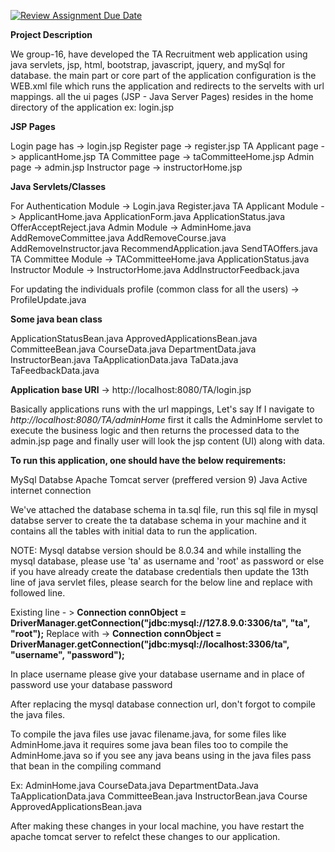 [![Review Assignment Due Date](https://classroom.github.com/assets/deadline-readme-button-24ddc0f5d75046c5622901739e7c5dd533143b0c8e959d652212380cedb1ea36.svg)](https://classroom.github.com/a/ZMFqDx2I)

**Project Description**

We group-16, have developed the TA Recruitment web application using java servlets, jsp, html, bootstrap, javascript, jquery, and mySql for database. the main part or core part of the application configuration is the WEB.xml file which runs the application and redirects to the servelts with url mappings. all the ui pages (JSP - Java Server Pages) resides in the home directory of the application ex: login.jsp

**JSP Pages**

Login page has -> login.jsp
Register page -> register.jsp
TA Applicant page -> applicantHome.jsp
TA Committee page -> taCommitteeHome.jsp
Admin page -> admin.jsp
Instructor page -> instructorHome.jsp

**Java Servlets/Classes**

For Authentication Module ->    Login.java
                                Register.java
TA Applicant Module ->          ApplicantHome.java
                                ApplicationForm.java
                                ApplicationStatus.java
                                OfferAcceptReject.java
Admin Module ->                 AdminHome.java
                                AddRemoveCommittee.java
                                AddRemoveCourse.java
                                AddRemoveInstructor.java
                                RecommendApplication.java
                                SendTAOffers.java
TA Committee Module ->          TACommitteeHome.java
                                ApplicationStatus.java
Instructor Module ->            InstructorHome.java
                                AddInstructorFeedback.java

For updating the individuals profile (common class for all the users) -> ProfileUpdate.java

**Some java bean class**

ApplicationStatusBean.java
ApprovedApplicationsBean.java
CommitteeBean.java
CourseData.java
DepartmentData.java
InstructorBean.java
TaApplicationData.java
TaData.java
TaFeedbackData.java


**Application base URl** -> http://localhost:8080/TA/login.jsp

Basically applications runs with the url mappings, Let's say If I navigate to _http://localhost:8080/TA/adminHome_ first it calls the AdminHome servlet to execute the business logic and then returns the processed data to the admin.jsp page and finally user will look the jsp content (UI) along with data.

**To run this application, one should have the below requirements:**

MySql Databse
Apache Tomcat server (preffered version 9)
Java
Active internet connection

We've attached the database schema in ta.sql file, run this sql file in mysql databse server to create the ta database schema in your machine and it  contains all the tables with initial data to run the application.

NOTE: Mysql databse version should be 8.0.34 and while installing the mysql database, please use 'ta' as username and 'root' as password or else if you have already create the database credentials then update the 13th line of java servlet files, please search for the below line and replace with followed line. 

Existing line - > **Connection connObject = DriverManager.getConnection("jdbc:mysql://127.8.9.0:3306/ta", "ta", "root");**
Replace with -> **Connection connObject = DriverManager.getConnection("jdbc:mysql://localhost:3306/ta", "username", "password");**

In place username please give your database username and in place of password use your database password

After replacing the mysql database connection url, don't forgot to compile the java files.

To compile the java files use javac filename.java, for some files like AdminHome.java it requires some java bean files too to compile the AdminHome.java so if you see any java beans using in the java files pass that bean in the compiling command

Ex: AdminHome.java CourseData.java DepartmentData.Java TaApplicationData.java CommitteeBean.java InstructorBean.java Course ApprovedApplicationsBean.java

After making these changes in your local machine, you have restart the apache tomcat server to refelct these changes to our application.







                                

